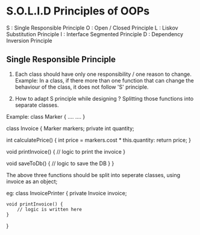 # S.O.L.I.D Principles of OOPs

S : Single Responsible Principle
O : Open / Closed Principle
L : Liskov Substitution Principle
I : Interface Segmented Principle
D : Dependency Inversion Principle

## Single Responsible Principle
1. Each class should have only one responsibility / one reason to change.
Example: In a class, if there more than one function that can change the behaviour of the class, it does not follow 'S' principle.

2. How to adapt S principle while designing ?
Splitting those functions into separate classes.

Example: 
class Marker {
    ....
    ....
}

class Invoice {
  Marker markers;
  private int quantity;

  int calculatePrice() {
    int price = markers.cost * this.quantity:
    return price;
  }

  void printInvoice() {
      // logic to print the invoice
  }

  void saveToDb() {
      // logic to save the DB
  }
}

The above three functions should be split into seperate classes, using invoice as an object;

eg: class InvoicePrinter {
    private Invoice invoice;

    void printInvoice() {
        // logic is written here
    }
}

